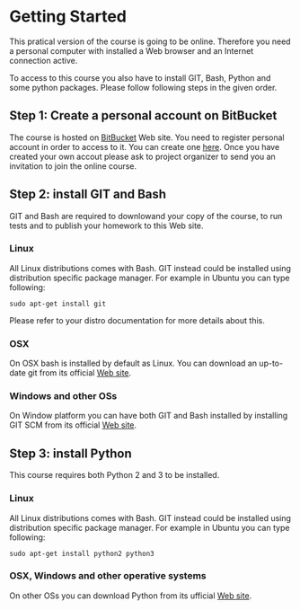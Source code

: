 # Getting Started

This pratical version of the course is going to be online. Therefore you need
a personal computer with installed a Web browser and an Internet connection
active.

To access to this course you also have to install GIT, Bash, Python and
some python packages. Please follow following steps in the given order.

## Step 1: Create a personal account on BitBucket

The course is hosted on [BitBucket](http://www.bitbucket.org) Web site.
You need to register personal account in order to access to it. You can create
one [here](https://bitbucket.org/account/signup/).
Once you have created your own accout please ask to project organizer to
send you an invitation to join the online course.

## Step 2: install GIT and Bash

GIT and Bash are required to downlowand your copy of the course, to run
tests and to publish your homework to this Web site.

### Linux

All Linux distributions comes with Bash. GIT instead could be installed using
distribution specific package manager. For example in Ubuntu you can type
following:

```
sudo apt-get install git
```

Please refer to your distro documentation for more details about this.

### OSX

On OSX bash is installed by default as Linux. You can download an up-to-date
git from its official [Web site](https://git-scm.com/downloads).

### Windows and other OSs

On Window platform you can have both GIT and Bash installed by installing GIT
SCM from its official [Web site](https://git-scm.com/downloads).

## Step 3: install Python

This course requires both Python 2 and 3 to be installed.

### Linux

All Linux distributions comes with Bash. GIT instead could be installed using
distribution specific package manager. For example in Ubuntu you can type
following:

```
sudo apt-get install python2 python3
```

### OSX, Windows and other operative systems

On other OSs you can download Python from its ufficial
[Web site](https://www.python.org/downloads/).


